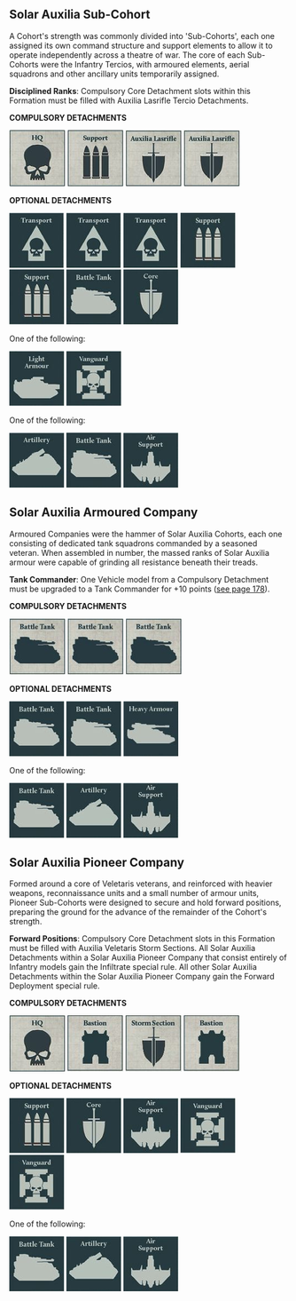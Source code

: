 ## Solar Auxilia Sub-Cohort

A Cohort's strength was commonly divided into 'Sub-Cohorts', each one assigned its own command structure and support elements to allow it to operate independently across a theatre of war. The core of each Sub- Cohorts were the Infantry Tercios, with armoured elements, aerial squadrons and other ancillary units temporarily assigned.

**Disciplined Ranks**: Compulsory Core Detachment slots within this Formation must be filled with Auxilia Lasrifle Tercio Detachments.

**COMPULSORY DETACHMENTS** 

![](../media/the_solar_auxilia/compulsory_hq.jpg) ![](../media/the_solar_auxilia/compulsory_support.jpg) ![](../media/the_solar_auxilia/compulsory_auxilia_lasrifle.jpg) ![](../media/the_solar_auxilia/compulsory_auxilia_lasrifle.jpg) 

**OPTIONAL DETACHMENTS**

![](../media/the_solar_auxilia/optional_transport.jpg) ![](../media/the_solar_auxilia/optional_transport.jpg) ![](../media/the_solar_auxilia/optional_transport.jpg) ![](../media/the_solar_auxilia/optional_support.jpg) ![](../media/the_solar_auxilia/optional_support.jpg) ![](../media/the_solar_auxilia/optional_battle_tank.jpg) ![](../media/the_solar_auxilia/optional_core.jpg) 

One of the following:

![](../media/the_solar_auxilia/optional_light_armour.jpg) ![](../media/the_solar_auxilia/optional_vanguard.jpg)

One of the following:

![](../media/the_solar_auxilia/optional_artillery.jpg) ![](../media/the_solar_auxilia/optional_battle_tank.jpg) ![](../media/the_solar_auxilia/optional_air_support.jpg) 

## Solar Auxilia Armoured Company

Armoured Companies were the hammer of Solar Auxilia Cohorts, each one consisting of dedicated tank squadrons commanded by a seasoned veteran. When assembled in number, the massed ranks of Solar Auxilia armour were capable of grinding all resistance beneath their treads.

**Tank Commander**: One Vehicle model from a Compulsory Detachment must be upgraded to a Tank Commander for +10 points ([see page 178](../../the_solar_auxilia/#tank-commander)).

**COMPULSORY DETACHMENTS** 

![](../media/the_solar_auxilia/compulsory_battle_tank.jpg) ![](../media/the_solar_auxilia/compulsory_battle_tank.jpg) ![](../media/the_solar_auxilia/compulsory_battle_tank.jpg) 

**OPTIONAL DETACHMENTS**

![](../media/the_solar_auxilia/optional_battle_tank.jpg) ![](../media/the_solar_auxilia/optional_battle_tank.jpg) ![](../media/the_solar_auxilia/optional_heavy_armour.jpg) 

One of the following:

![](../media/the_solar_auxilia/optional_battle_tank.jpg) ![](../media/the_solar_auxilia/optional_artillery.jpg) ![](../media/the_solar_auxilia/optional_air_support.jpg) 

## Solar Auxilia Pioneer Company

Formed around a core of Veletaris veterans, and reinforced with heavier weapons, reconnaissance units and a small number of armour units, Pioneer Sub-Cohorts were designed to secure and hold forward positions, preparing the ground for the advance of the remainder of the Cohort's strength.

**Forward Positions**: Compulsory Core Detachment slots in this Formation must be filled with Auxilia Veletaris Storm Sections. All Solar Auxilia Detachments within a Solar Auxilia Pioneer Company that consist entirely of Infantry models gain the Infiltrate special rule. All other Solar Auxilia Detachments within the Solar Auxilia Pioneer Company gain the Forward Deployment special rule.

**COMPULSORY DETACHMENTS** 

![](../media/the_solar_auxilia/compulsory_hq.jpg) ![](../media/the_solar_auxilia/compulsory_bastion.jpg) ![](../media/the_solar_auxilia/compulsory_storm_section.jpg) ![](../media/the_solar_auxilia/compulsory_bastion.jpg) 

**OPTIONAL DETACHMENTS**

![](../media/the_solar_auxilia/optional_support.jpg) ![](../media/the_solar_auxilia/optional_core.jpg) ![](../media/the_solar_auxilia/optional_air_support.jpg) ![](../media/the_solar_auxilia/optional_vanguard.jpg) ![](../media/the_solar_auxilia/optional_vanguard.jpg) 

One of the following:

![](../media/the_solar_auxilia/optional_battle_tank.jpg) ![](../media/the_solar_auxilia/optional_artillery.jpg) ![](../media/the_solar_auxilia/optional_air_support.jpg) 


